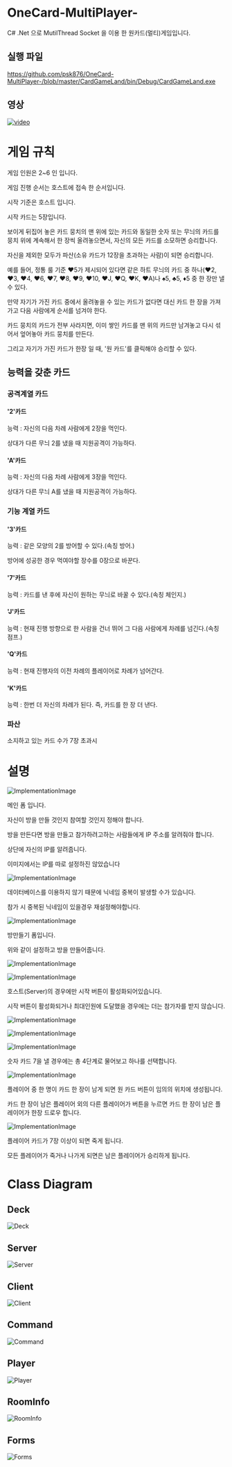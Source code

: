 # OneCard-MultiPlayer-

C# .Net 으로 MutilThread Socket 을 이용 한 원카드(멀티)게임입니다.

## 실행 파일

<https://github.com/psk876/OneCard-MultiPlayer-/blob/master/CardGameLand/bin/Debug/CardGameLand.exe>

## 영상

[![video](https://i.vimeocdn.com/video/776961215_640x360.jpg)](https://vimeo.com/331539351)

# 게임 규칙

게임 인원은 2~6 인 입니다.

게임 진행 순서는 호스트에 접속 한 순서입니다.

시작 기준은 호스트 입니다.

시작 카드는 5장입니다.

보이게 뒤집어 놓은 카드 뭉치의 맨 위에 있는 카드와 동일한 숫자 또는 무늬의 카드를 뭉치 위에 계속해서 한 장씩 올려놓으면서, 자신의 모든 카드를 소모하면 승리합니다.

자신을 제외한 모두가 파산(소유 카드가 12장을 초과하는 사람)이 되면 승리합니다.

예를 들어, 정통 룰 기준 ♥5가 제시되어 있다면 같은 하트 무늬의 카드 중 하나(♥2, ♥3, ♥4, ♥6, ♥7, ♥8, ♥9, ♥10, ♥J, ♥Q, ♥K, ♥A)나 ♠5, ♣5, ♦5 중 한 장만 낼 수 있다.

만약 자기가 가진 카드 중에서 올려놓을 수 있는 카드가 없다면 대신 카드 한 장을 가져가고 다음 사람에게 순서를 넘겨야 한다.

카드 뭉치의 카드가 전부 사라지면, 이미 쌓인 카드를 맨 위의 카드만 남겨놓고 다시 섞어서 엎어놓아 카드 뭉치를 만든다.

그리고 자기가 가진 카드가 한장 일 때, '원 카드'를 클릭해야 승리할 수 있다.

## 능력을 갖춘 카드

### 공격계열 카드

#### '2'카드

능력 : 자신의 다음 차례 사람에게 2장을 먹인다.

상대가 다른 무늬 2를 냈을 때 지원공격이 가능하다.

#### 'A'카드

능력 : 자신의 다음 차례 사람에게 3장을 먹인다.

상대가 다른 무늬 A를 냈을 때 지원공격이 가능하다.

### 기능 계열 카드

#### '3'카드

능력 : 같은 모양의 2를 방어할 수 있다.(속칭 방어.)

방어에 성공한 경우 먹여야할 장수를 0장으로 바꾼다.

#### '7'카드

능력 : 카드를 낸 후에 자신이 원하는 무늬로 바꿀 수 있다.(속칭 체인지.)

#### 'J'카드

능력 : 현재 진행 방향으로 한 사람을 건너 뛰어 그 다음 사람에게 차례를 넘긴다.(속칭 점프.)

#### 'Q'카드

능력 : 현재 진행자의 이전 차례의 플레이어로 차례가 넘어간다.

#### 'K'카드

능력 : 한번 더 자신의 차례가 된다. 즉, 카드를 한 장 더 낸다.

### 파산

소지하고 있는 카드 수가 7장 초과시

# 설명

![ImplementationImage](ReadmeImage/ImplementationImage/Imp_01.jpg)

메인 폼 입니다.

자신이 방을 만들 것인지 참여할 것인지 정해야 합니다.

방을 만든다면 방을 만들고 참가하려고하는 사람들에게 IP 주소를 알려줘야 합니다.

상단에 자신의 IP를 알려줍니다.

이미지에서는 IP를 따로 설정하진 않았습니다

![ImplementationImage](ReadmeImage/ImplementationImage/Imp_02.jpg)

데이터베이스를 이용하지 않기 때문에 닉네임 중복이 발생할 수가 있습니다.

참가 시 중복된 닉네임이 있을경우 재설정해야합니다.

![ImplementationImage](ReadmeImage/ImplementationImage/Imp_03.jpg)

방만들기 폼입니다.

위와 같이 설정하고 방을 만들어줍니다.

![ImplementationImage](ReadmeImage/ImplementationImage/Imp_04.jpg)

![ImplementationImage](ReadmeImage/ImplementationImage/Imp_05.jpg)

호스트(Server)의 경우에만 시작 버튼이 활성화되어있습니다.

시작 버튼이 활성화되거나 최대인원에 도달했을 경우에는 더는 참가자를 받지 않습니다.

![ImplementationImage](ReadmeImage/ImplementationImage/Imp_06.jpg)

![ImplementationImage](ReadmeImage/ImplementationImage/Imp_07.jpg)

![ImplementationImage](ReadmeImage/ImplementationImage/Imp_08.jpg)

숫자 카드 7을 낼 경우에는 총 4단계로 물어보고 하나를 선택합니다.

![ImplementationImage](ReadmeImage/ImplementationImage/Imp_09.jpg)

플레이어 중 한 명이 카드 한 장이 남게 되면 원 카드 버튼이 임의의 위치에 생성됩니다.

카드 한 장이 남은 플레이어 외의 다른 플레이어가 버튼을 누르면 카드 한 장이 남은 플레이어가 한장 드로우 합니다.

![ImplementationImage](ReadmeImage/ImplementationImage/Imp_10.jpg)

플레이어 카드가 7장 이상이 되면 죽게 됩니다.

모든 플레이어가 죽거나 나가게 되면은 남은 플레이어가 승리하게 됩니다.

# Class Diagram

## Deck

![Deck](ReadmeImage/ClassDiagram/Deck.png)

## Server

![Server](ReadmeImage/ClassDiagram/Server.png)

## Client

![Client](ReadmeImage/ClassDiagram/Client.png)

## Command

![Command](ReadmeImage/ClassDiagram/Command.png)

## Player

![Player](ReadmeImage/ClassDiagram/Player.png)

## RoomInfo

![RoomInfo](ReadmeImage/ClassDiagram/RoomInfo.png)

## Forms

![Forms](ReadmeImage/ClassDiagram/Forms.png)


